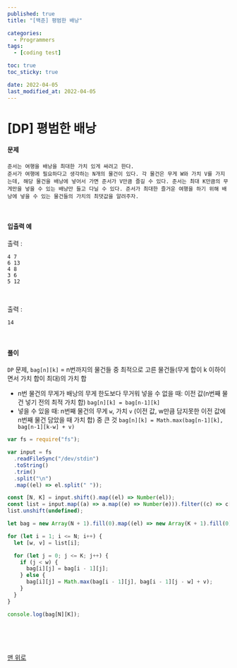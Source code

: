 ```yaml
---
published: true
title: "[백준] 평범한 배낭"

categories:
  - Programmers
tags:
  - [coding test]

toc: true
toc_sticky: true

date: 2022-04-05
last_modified_at: 2022-04-05
---
```


# [DP] 평범한 배낭

#### 문제

```
준서는 여행을 배낭을 최대한 가치 있게 싸려고 한다.
준서가 여행에 필요하다고 생각하는 N개의 물건이 있다. 각 물건은 무게 W와 가치 V를 가지는데, 해당 물건을 배낭에 넣어서 가면 준서가 V만큼 즐길 수 있다. 준서는 최대 K만큼의 무게만을 넣을 수 있는 배낭만 들고 다닐 수 있다. 준서가 최대한 즐거운 여행을 하기 위해 배낭에 넣을 수 있는 물건들의 가치의 최댓값을 알려주자.
```

<br>

#### 입출력 예

출력 :

```
4 7
6 13
4 8
3 6
5 12
```

<br>

출력 :

```
14
```

<br>

#### 풀이

`DP` 문제, `bag[n][k]` = n번까지의 물건들 중 최적으로 고른 물건들(무게 합이 k 이하이면서 가치 합이 최대)의 가치 합

- n번 물건의 무게가 배낭의 무게 한도보다 무거워 넣을 수 없을 때:
  이전 값(n번째 물건 넣기 전의 최적 가치 합)
  `bag[n][k] = bag[n-1][k]`
  <br>
- 넣을 수 있을 때: n번째 물건의 무게 `w`, 가치 `v`
  (이전 값, w만큼 담지못한 이전 값에 n번째 물건 담았을 때 가치 합) 중 큰 것
  `bag[n][k] = Math.max(bag[n-1][k], bag[n-1][k-w] + v)`

```js
var fs = require("fs");

var input = fs
  .readFileSync("/dev/stdin")
  .toString()
  .trim()
  .split("\n")
  .map((el) => el.split(" "));

const [N, K] = input.shift().map((el) => Number(el));
const list = input.map((a) => a.map((e) => Number(e))).filter((c) => c[0] <= K);
list.unshift(undefined);

let bag = new Array(N + 1).fill(0).map((el) => new Array(K + 1).fill(0));

for (let i = 1; i <= N; i++) {
  let [w, v] = list[i];

  for (let j = 0; j <= K; j++) {
    if (j < w) {
      bag[i][j] = bag[i - 1][j];
    } else {
      bag[i][j] = Math.max(bag[i - 1][j], bag[i - 1][j - w] + v);
    }
  }
}

console.log(bag[N][K]);
```

<br>
<br>
<br>

[맨 위로](#)
